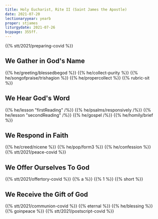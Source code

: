 ```yaml
---
title: Holy Eucharist, Rite II (Saint James the Apostle)
date: 2021-07-20
lectionaryyear: yearb
proper: stjames
liturgydate: 2021-07-26
bcppage: 355ff.
---
```

{{% stt/2021/preparing-covid %}}

## We Gather in God's Name
{{% he/greeting/blessedbegod %}}
{{% he/collect-purity %}}
{{% he/songofpraise/trishagion %}}
{{% he/propercollect %}}
{{% rubric-sit %}}

## We Hear God's Word
{{% he/lesson "firstReading" /%}}
{{% he/psalms/responsively /%}}
{{% he/lesson "secondReading" /%}}
{{% he/gospel /%}}
{{% he/homily/brief %}}

## We Respond in Faith
{{% he/creed/nicene %}}
{{% he/pop/form3 %}}
{{% he/confession %}}
{{% stt/2021/peace-covid %}}

## We Offer Ourselves To God
{{% stt/2021/offertory-covid %}}
{{% a %}}
{{% 1 %}}
{{% short %}}

## We Receive the Gift of God
{{% stt/2021/communion-covid %}}
{{% eternal %}}
{{% he/blessing %}}
{{% goinpeace %}}
{{% stt/2021/postscript-covid %}}
